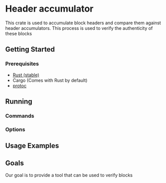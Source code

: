 # Header accumulator

This crate is used to accumulate block headers and compare them
against header accumulators. This process is used to verify the authenticity of these blocks


## Getting Started

### Prerequisites
- [Rust (stable)](https://www.rust-lang.org/tools/install)
- Cargo (Comes with Rust by default)
- [protoc](https://grpc.io/docs/protoc-installation/)

## Running

### Commands


### Options



## Usage Examples



## Goals

Our goal is to provide a tool that can be used to verify
blocks
